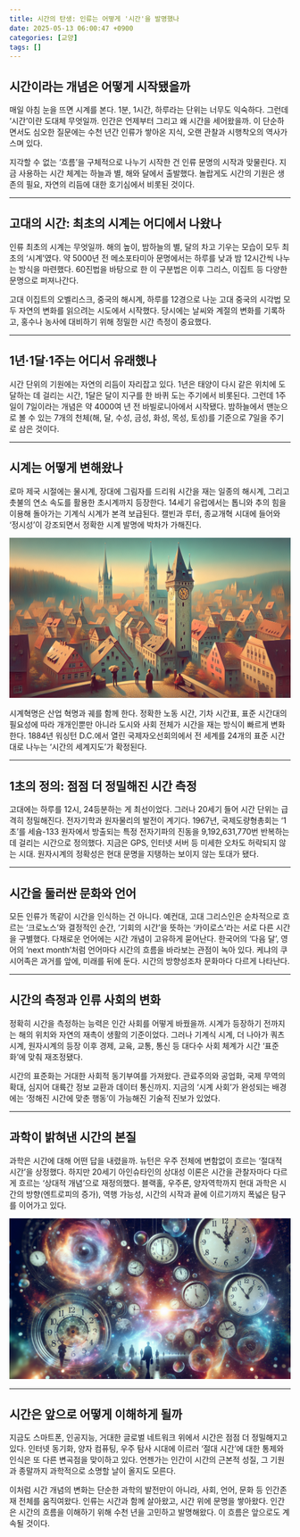 ```yaml
---
title: 시간의 탄생: 인류는 어떻게 '시간'을 발명했나
date: 2025-05-13 06:00:47 +0900
categories: [교양]
tags: []
---
```


## 시간이라는 개념은 어떻게 시작됐을까

매일 아침 눈을 뜨면 시계를 본다. 1분, 1시간, 하루라는 단위는 너무도 익숙하다. 그런데 ‘시간’이란 도대체 무엇일까. 인간은 언제부터 그리고 왜 시간을 세어왔을까. 이 단순하면서도 심오한 질문에는 수천 년간 인류가 쌓아온 지식, 오랜 관찰과 시행착오의 역사가 스며 있다.

지각할 수 없는 ‘흐름’을 구체적으로 나누기 시작한 건 인류 문명의 시작과 맞물린다. 지금 사용하는 시간 체계는 하늘과 별, 해와 달에서 출발했다. 놀랍게도 시간의 기원은 생존의 필요, 자연의 리듬에 대한 호기심에서 비롯된 것이다.

---

## 고대의 시간: 최초의 시계는 어디에서 나왔나

인류 최초의 시계는 무엇일까. 해의 높이, 밤하늘의 별, 달의 차고 기우는 모습이 모두 최초의 ‘시계’였다. 약 5000년 전 메소포타미아 문명에서는 하루를 낮과 밤 12시간씩 나누는 방식을 마련했다. 60진법을 바탕으로 한 이 구분법은 이후 그리스, 이집트 등 다양한 문명으로 퍼져나간다.

고대 이집트의 오벨리스크, 중국의 해시계, 하루를 12경으로 나눈 고대 중국의 시각법 모두 자연의 변화를 읽으려는 시도에서 시작했다. 당시에는 날씨와 계절의 변화를 기록하고, 홍수나 농사에 대비하기 위해 정밀한 시간 측정이 중요했다.

---

## 1년·1달·1주는 어디서 유래했나

시간 단위의 기원에는 자연의 리듬이 자리잡고 있다. 1년은 태양이 다시 같은 위치에 도달하는 데 걸리는 시간, 1달은 달이 지구를 한 바퀴 도는 주기에서 비롯된다. 그런데 1주일이 7일이라는 개념은 약 4000여 년 전 바빌로니아에서 시작됐다. 밤하늘에서 맨눈으로 볼 수 있는 7개의 천체(해, 달, 수성, 금성, 화성, 목성, 토성)를 기준으로 7일을 주기로 삼은 것이다.

---

## 시계는 어떻게 변해왔나

로마 제국 시절에는 물시계, 장대에 그림자를 드리워 시간을 재는 일종의 해시계, 그리고 촛불의 연소 속도를 활용한 초시계까지 등장한다. 14세기 유럽에서는 톱니와 추의 힘을 이용해 돌아가는 기계식 시계가 본격 보급된다. 캘빈과 루터, 종교개혁 시대에 들어와 ‘정시성’이 강조되면서 정확한 시계 발명에 박차가 가해진다.

![중세 유럽의 도시 시계탑과 시계바늘을 응시하는 도시민](assets/img/2025-05-12-7ffd10bf-a138-4b2a-8353-8843d3e0c1d6/1747083695279.png)

시계혁명은 산업 혁명과 궤를 함께 한다. 정확한 노동 시간, 기차 시간표, 표준 시간대의 필요성에 따라 개개인뿐만 아니라 도시와 사회 전체가 시간을 재는 방식이 빠르게 변화한다. 1884년 워싱턴 D.C.에서 열린 국제자오선회의에서 전 세계를 24개의 표준 시간대로 나누는 ‘시간의 세계지도’가 확정된다.

---

## 1초의 정의: 점점 더 정밀해진 시간 측정

고대에는 하루를 12시, 24등분하는 게 최선이었다. 그러나 20세기 들어 시간 단위는 급격히 정밀해진다. 전자기학과 원자물리의 발전이 계기다. 1967년, 국제도량형총회는 ‘1초’를 세슘-133 원자에서 방출되는 특정 전자기파의 진동을 9,192,631,770번 반복하는 데 걸리는 시간으로 정의했다. 지금은 GPS, 인터넷 서버 등 미세한 오차도 허락되지 않는 시대. 원자시계의 정확성은 현대 문명을 지탱하는 보이지 않는 토대가 됐다.

---

## 시간을 둘러싼 문화와 언어

모든 인류가 똑같이 시간을 인식하는 건 아니다. 예컨대, 고대 그리스인은 순차적으로 흐르는 ‘크로노스’와 결정적인 순간, ‘기회의 시간’을 뜻하는 ‘카이로스’라는 서로 다른 시간을 구별했다. 다채로운 언어에는 시간 개념이 고유하게 묻어난다. 한국어의 ‘다음 달’, 영어의 ‘next month’처럼 언어마다 시간의 흐름을 바라보는 관점이 녹아 있다. 케냐의 쿠시어족은 과거를 앞에, 미래를 뒤에 둔다. 시간의 방향성조차 문화마다 다르게 나타난다.

---

## 시간의 측정과 인류 사회의 변화

정확히 시간을 측정하는 능력은 인간 사회를 어떻게 바꿨을까. 시계가 등장하기 전까지는 해의 위치와 자연의 재촉이 생활의 기준이었다. 그러나 기계식 시계, 더 나아가 쿼츠 시계, 원자시계의 등장 이후 경제, 교육, 교통, 통신 등 대다수 사회 체계가 시간 ‘표준화’에 맞춰 재조정됐다.

시간의 표준화는 거대한 사회적 동기부여를 가져왔다. 관료주의와 공업화, 국제 무역의 확대, 심지어 대륙간 정보 교환과 데이터 통신까지. 지금의 ‘시계 사회’가 완성되는 배경에는 ‘정해진 시간에 맞춘 행동’이 가능해진 기술적 진보가 있었다.

---

## 과학이 밝혀낸 시간의 본질

과학은 시간에 대해 어떤 답을 내렸을까. 뉴턴은 우주 전체에 변함없이 흐르는 ‘절대적 시간’을 상정했다. 하지만 20세기 아인슈타인의 상대성 이론은 시간을 관찰자마다 다르게 흐르는 ‘상대적 개념’으로 재정의했다. 블랙홀, 우주론, 양자역학까지 현대 과학은 시간의 방향(엔트로피의 증가), 역행 가능성, 시간의 시작과 끝에 이르기까지 폭넓은 탐구를 이어가고 있다.

![은하를 배경으로 여러 시계가 떠 있는 심상적인 우주 장면](assets/img/2025-05-12-7ffd10bf-a138-4b2a-8353-8843d3e0c1d6/1747083715932.png)

---

## 시간은 앞으로 어떻게 이해하게 될까

지금도 스마트폰, 인공지능, 거대한 글로벌 네트워크 위에서 시간은 점점 더 정밀해지고 있다. 인터넷 동기화, 양자 컴퓨팅, 우주 탐사 시대에 이르러 ‘절대 시간’에 대한 통제와 인식은 또 다른 변곡점을 맞이하고 있다. 언젠가는 인간이 시간의 근본적 성질, 그 기원과 종말까지 과학적으로 소명할 날이 올지도 모른다.

이처럼 시간 개념의 변화는 단순한 과학의 발전만이 아니라, 사회, 언어, 문화 등 인간존재 전체를 움직여왔다. 인류는 시간과 함께 살아왔고, 시간 위에 문명을 쌓아왔다. 인간은 시간의 흐름을 이해하기 위해 수천 년을 고민하고 발명해왔다. 이 흐름은 앞으로도 계속될 것이다.